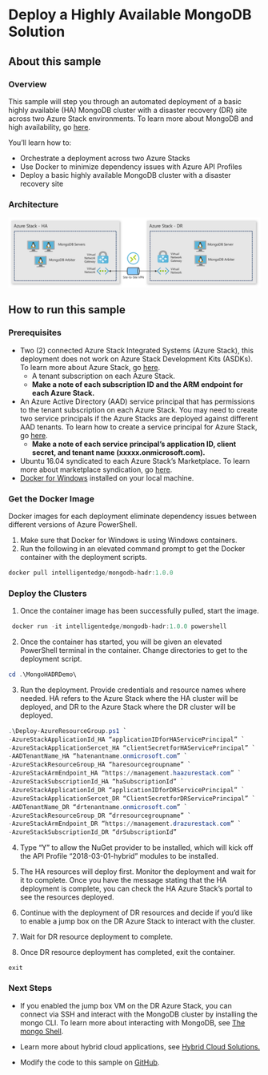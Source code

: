 # Deploy a Highly Available MongoDB Solution
## About this sample
### Overview
This sample will step you through an automated deployment of a basic
highly available (HA) MongoDB cluster with a disaster recovery (DR) site
across two Azure Stack environments. To learn more about MongoDB and
high availability, go
[here](https://docs.mongodb.com/manual/core/replica-set-members/).

You’ll learn how to:

  - Orchestrate a deployment across two Azure Stacks
  - Use Docker to minimize dependency issues with Azure API Profiles
  - Deploy a basic highly available MongoDB cluster with a disaster
    recovery site

### Architecture

![](.\\mongo-media\\/media/image1.png)

## How to run this sample
### Prerequisites

  - Two (2) connected Azure Stack Integrated Systems (Azure Stack), this
    deployment does not work on Azure Stack Development Kits (ASDKs). To
    learn more about Azure Stack, go
    [here](https://azure.microsoft.com/en-us/overview/azure-stack/).
      - A tenant subscription on each Azure Stack.    
      - **Make a note of each subscription ID and the ARM endpoint for
        each Azure Stack.**
  - An Azure Active Directory (AAD) service principal that has
    permissions to the tenant subscription on each Azure Stack. You may
    need to create two service principals if the Azure Stacks are
    deployed against different AAD tenants. To learn how to create a
    service principal for Azure Stack, go
    [here](https://docs.microsoft.com/en-us/azure-stack/user/azure-stack-create-service-principals).    
      - **Make a note of each service principal’s application ID, client
        secret, and tenant name (xxxxx.onmicrosoft.com).**
  - Ubuntu 16.04 syndicated to each Azure Stack’s Marketplace. To learn
    more about marketplace syndication, go
    [here](https://docs.microsoft.com/en-us/azure-stack/operator/azure-stack-download-azure-marketplace-item).
  - [Docker for Windows](https://docs.docker.com/docker-for-windows/)
    installed on your local machine.

### Get the Docker Image

Docker images for each deployment eliminate dependency issues between
different versions of Azure PowerShell.
1.  Make sure that Docker for Windows is using Windows containers.
2.  Run the following in an elevated command prompt to get the Docker
    container with the deployment scripts.
```powershell
docker pull intelligentedge/mongodb-hadr:1.0.0
```
### Deploy the Clusters

1.  Once the container image has been successfully pulled, start the
    image.
```powershell
 docker run -it intelligentedge/mongodb-hadr:1.0.0 powershell
``` 

2.  Once the container has started, you will be given an elevated
    PowerShell terminal in the container. Change directories to get to
    the deployment script.
```powershell
cd .\MongoHADRDemo\
```

3.  Run the deployment. Provide credentials and resource names where
    needed. HA refers to the Azure Stack where the HA cluster will be
    deployed, and DR to the Azure Stack where the DR cluster will be
    deployed.

```powershell
.\Deploy-AzureResourceGroup.ps1 `
-AzureStackApplicationId_HA “applicationIDforHAServicePrincipal” `
-AzureStackApplicationSercet_HA “clientSecretforHAServicePrincipal” `
-AADTenantName_HA “hatenantname.onmicrosoft.com” `
-AzureStackResourceGroup_HA “haresourcegroupname” `
-AzureStackArmEndpoint_HA “https://management.haazurestack.com” `
-AzureStackSubscriptionId_HA “haSubscriptionId” `
-AzureStackApplicationId_DR “applicationIDforDRServicePrincipal” `
-AzureStackApplicationSercet_DR “ClientSecretforDRServicePrincipal” `
-AADTenantName_DR “drtenantname.onmicrosoft.com” `
-AzureStackResourceGroup_DR “drresourcegroupname” `
-AzureStackArmEndpoint_DR “https://management.drazurestack.com” `
-AzureStackSubscriptionId_DR “drSubscriptionId”
```

4.  Type “Y” to allow the NuGet provider to be installed, which will
    kick off the API Profile “2018-03-01-hybrid” modules to be
    installed.

5.  The HA resources will deploy first. Monitor the deployment and wait
    for it to complete. Once you have the message stating that the HA
    deployment is complete, you can check the HA Azure Stack’s portal to
    see the resources deployed. 

6.  Continue with the deployment of DR resources and decide if you’d
    like to enable a jump box on the DR Azure Stack to interact with the
    cluster.

7.  Wait for DR resource deployment to complete.

8.  Once DR resource deployment has completed, exit the container.
```
exit
```

### Next Steps

  - If you enabled the jump box VM on the DR Azure Stack, you can
    connect via SSH and interact with the MongoDB cluster by installing
    the mongo CLI. To learn more about interacting with MongoDB, see
    [The mongo Shell](https://docs.mongodb.com/manual/mongo/).

  - Learn more about hybrid cloud applications, see [Hybrid Cloud
    Solutions.](https://aka.ms/azsdevtutorials)

  - Modify the code to this sample on
    [GitHub](https://github.com/Azure-Samples/azure-intelligent-edge-patterns).
